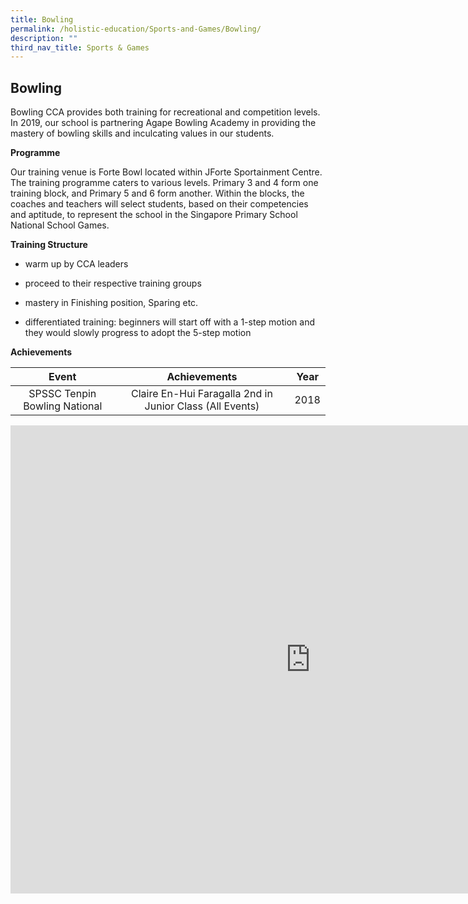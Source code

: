```yaml
---
title: Bowling
permalink: /holistic-education/Sports-and-Games/Bowling/
description: ""
third_nav_title: Sports & Games
---
```

## Bowling

Bowling CCA provides both training for recreational and competition levels. In 2019, our school is partnering Agape Bowling Academy in providing the mastery of bowling skills and inculcating values in our students.&nbsp;  
  
**Programme**  

Our training venue is Forte Bowl located within JForte Sportainment Centre. The training programme caters to various levels. Primary 3 and 4 form one training block, and Primary 5 and 6 form another. Within the blocks, the coaches and teachers will select students, based on their competencies and aptitude, to represent the school in the Singapore Primary School National School Games.  
  
**Training Structure**  

*   warm up by CCA leaders
*   proceed to their respective training groups  
    
*   mastery in Finishing position, Sparing etc.  
    
*   differentiated training: beginners will start off with a 1-step motion and they would slowly progress to adopt the 5-step motion  
    

**Achievements**

|             Event             |                       Achievements                       | Year |
|:-----------------------------:|:--------------------------------------------------------:|:----:|
| SPSSC Tenpin Bowling National | Claire En-Hui Faragalla 2nd in Junior Class (All Events) | 2018 |

<iframe allowfullscreen="true" height="749" width="960" frameborder="0" src="https://docs.google.com/presentation/d/e/2PACX-1vTqeJVXyoId0W3X0la0lSUSqB2hDkD9zA2pvZsZHGnQazyaVbZMCM2DjsKBBY9gEPYX0DYENCsWA-4s/embed?start=false&amp;loop=false&amp;delayms=3000"></iframe>